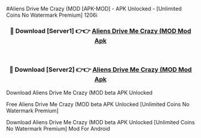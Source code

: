 #Aliens Drive Me Crazy (MOD [APK-MOD] - APK Unlocked - [Unlimited Coins No Watermark Premium] 1206i



<div align="center">

<h3>🔴 Download [Server1] 👉👉 <a href="https://momento.my/?title=Aliens_Drive_Me_Crazy_(MOD">Aliens Drive Me Crazy (MOD Mod Apk</a></h3><br>

<h3>🔴 Download [Server2] 👉👉 <a href="https://momento.my/?title=Aliens_Drive_Me_Crazy_(MOD">Aliens Drive Me Crazy (MOD Mod Apk</a></h3>
</div>



Download Aliens Drive Me Crazy (MOD beta APK Unlocked

Free Aliens Drive Me Crazy (MOD beta APK Unlocked [Unlimited Coins No Watermark Premium]

Download Aliens Drive Me Crazy (MOD beta APK Unlocked [Unlimited Coins No Watermark Premium] Mod For Android
